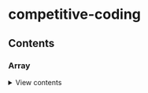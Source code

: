 # competitive-coding

## Contents

###  Array

<details>
<summary>View contents</summary>

* [`Binary Search`](./Array/binarySearch.md)
